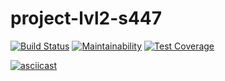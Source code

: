 # project-lvl2-s447
[![Build Status](https://travis-ci.org/godedok/project-lvl2-s447.svg?branch=master)](https://travis-ci.org/godedok/project-lvl2-s447)
[![Maintainability](https://api.codeclimate.com/v1/badges/a24a054e844a99cbb506/maintainability)](https://codeclimate.com/github/godedok/project-lvl2-s447/maintainability)
[![Test Coverage](https://api.codeclimate.com/v1/badges/a24a054e844a99cbb506/test_coverage)](https://codeclimate.com/github/godedok/project-lvl2-s447/test_coverage)

[![asciicast](https://asciinema.org/a/YPb8KDCZuRTmquNesiLszoGvk.svg)](https://asciinema.org/a/YPb8KDCZuRTmquNesiLszoGvk)
